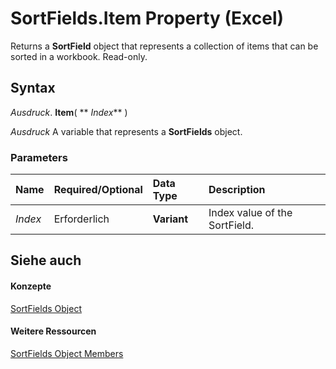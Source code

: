 
# SortFields.Item Property (Excel)

Returns a  **SortField** object that represents a collection of items that can be sorted in a workbook. Read-only.


## Syntax

 _Ausdruck_. **Item**( ** _Index_** )

 _Ausdruck_ A variable that represents a **SortFields** object.


### Parameters



|**Name**|**Required/Optional**|**Data Type**|**Description**|
|:-----|:-----|:-----|:-----|
| _Index_|Erforderlich|**Variant**|Index value of the SortField.|

## Siehe auch


#### Konzepte


[SortFields Object](a9c83ea1-1cd9-1552-1f03-71bd92a2cc72.md)
#### Weitere Ressourcen


[SortFields Object Members](http://msdn.microsoft.com/library/3fe54843-d34a-5d1a-75d6-2645da2755bc%28Office.15%29.aspx)